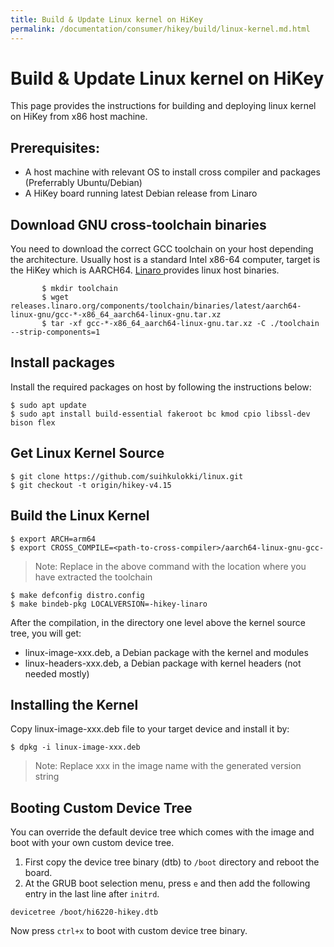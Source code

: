```yaml
---
title: Build & Update Linux kernel on HiKey
permalink: /documentation/consumer/hikey/build/linux-kernel.md.html
---
```


# Build & Update Linux kernel on HiKey
  
This page provides the instructions for building and deploying linux
kernel on HiKey from x86 host machine.

## Prerequisites:
- A host machine with relevant OS to install cross compiler and packages (Preferrably Ubuntu/Debian)
- A HiKey board running latest Debian release from Linaro


## Download GNU cross-toolchain binaries

You need to download the correct GCC toolchain on your host depending the
architecture. Usually host is a standard Intel x86-64 computer, target is
the HiKey which is AARCH64. <a href="https://www.linaro.org/downloads"> Linaro </a>  provides linux host binaries.
```shell
       $ mkdir toolchain
       $ wget releases.linaro.org/components/toolchain/binaries/latest/aarch64-linux-gnu/gcc-*-x86_64_aarch64-linux-gnu.tar.xz
       $ tar -xf gcc-*-x86_64_aarch64-linux-gnu.tar.xz -C ./toolchain --strip-components=1
```

## Install packages

Install the required packages on host by following the instructions below:

```shell
$ sudo apt update
$ sudo apt install build-essential fakeroot bc kmod cpio libssl-dev bison flex
```

## Get Linux Kernel Source

```shell
$ git clone https://github.com/suihkulokki/linux.git
$ git checkout -t origin/hikey-v4.15
```

## Build the Linux Kernel

```shell
$ export ARCH=arm64
$ export CROSS_COMPILE=<path-to-cross-compiler>/aarch64-linux-gnu-gcc-
```
> Note: Replace <path-to-cross-compiler> in the above command with the location
>       where you have extracted the toolchain

```shell
$ make defconfig distro.config
$ make bindeb-pkg LOCALVERSION=-hikey-linaro
```

After the compilation, in the directory one level above the kernel source tree,
you will get:

* linux-image-xxx.deb, a Debian package with the kernel and modules
* linux-headers-xxx.deb, a Debian package with kernel headers (not needed mostly)

## Installing the Kernel

Copy linux-image-xxx.deb file to your target device and install it by:

```shell
$ dpkg -i linux-image-xxx.deb
```
> Note: Replace xxx in the image name with the generated version string 

## Booting Custom Device Tree

You can override the default device tree which comes with the image and boot
with your own custom device tree.

1. First copy the device tree binary (dtb) to `/boot` directory and reboot
the board.
2. At the GRUB boot selection menu, press `e` and then add the following
entry in the last line after `initrd`.

```shell
devicetree /boot/hi6220-hikey.dtb
```
Now press `ctrl+x` to boot with custom device tree binary.
